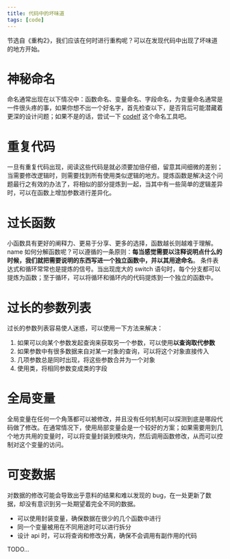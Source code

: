 ```yaml
---
title: 代码中的坏味道
tags: [code]
---
```



节选自《重构2》，我们应该在何时进行重构呢？可以在发现代码中出现了坏味道的地方开始。

<!-- truncate -->

# 神秘命名

命名通常出现在以下情况中：函数命名、变量命名、字段命名，为变量命名通常是一件很头疼的事，如果你想不出一个好名字，首先检查以下，是否背后可能潜藏着更深的设计问题；如果不是的话，尝试一下 [codelf](http://unbug.github.io/codelf/) 这个命名工具吧。

# 重复代码

一旦有重复代码出现，阅读这些代码是就必须要加倍仔细，留意其间细微的差别；当需要修改逻辑时，则需要找到所有使用类似逻辑的地方。提炼函数是解决这个问题最行之有效的办法了，将相似的部分提炼到一起，当其中有一些简单的逻辑差异时，可以在函数上增加参数进行差异化。

# 过长函数

小函数具有更好的阐释力、更易于分享、更多的选择，函数越长则越难于理解。name 如何分解函数呢？可以遵循的一条原则：**每当感觉需要以注释说明点什么的时候，我们就把需要说明的东西写进一个独立函数中，并以其用途命名**。
条件表达式和循环常常也是提炼的信号。当出现庞大的 switch 语句时，每个分支都可以提炼为函数；至于循环，可以将循环和循环内的代码提炼到一个独立的函数中。

# 过长的参数列表

过长的参数列表容易使人迷惑，可以使用一下方法来解决：

1. 如果可以向某个参数发起查询来获取另一个参数，可以使用**以查询取代参数**
2. 如果参数中有很多数据来自对某一对象的查询，可以将这个对象直接传入
3. 几项参数总是同时出现，将这些参数合并为一个对象
4. 使用类，将相同参数变成类的字段

# 全局变量

全局变量在任何一个角落都可以被修改，并且没有任何机制可以探测到底是哪段代码做了修改。在通常情况下，使用局部变量会是一个较好的方案；如果需要用到几个地方共用的变量时，可以将变量封装到模块内，然后调用函数修改，从而可以控制对这个变量的访问。

# 可变数据

对数据的修改可能会导致出乎意料的结果和难以发现的 bug，在一处更新了数据，却没有意识到另一处期望着完全不同的数据。

- 可以使用封装变量，确保数据在很少的几个函数中进行
- 同一个变量被用在不同用途时可以进行拆分
- 设计 api 时，可以将查询和修改分离，确保不会调用有副作用的代码

TODO...